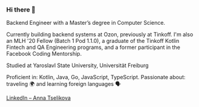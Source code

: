 ### Hi there 👋

Backend Engineer with a Master’s degree in Computer Science.

Currently building backend systems at Ozon, previously at Tinkoff.
I'm also an MLH '20 Fellow (Batch 1 Pod 1.1.0), a graduate of the Tinkoff Kotlin Fintech and QA Engineering programs, and a former participant in the Facebook Coding Mentorship.

Studied at Yaroslavl State University, Universität Freiburg

Proficient in: Kotlin, Java, Go, JavaScript, TypeScript.
Passionate about: traveling 🌍 and learning foreign languages 🗣️

[LinkedIn – Anna Tselikova](https://www.linkedin.com/in/anna-tselikova/)
